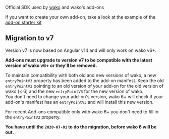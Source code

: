 Official SDK used by [wako](https://wako.app) and wako's add-ons

If you want to create your own add-on, take a look at the example of the [add-on starter kit](https://github.com/wako-app/addon-starter-kit)

## Migration to v7

Version v7 is now based on Angular v14 and will only work on wako v6+.

**Add-ons must upgrade to version v7 to be compatible with the latest version of wako v6+ or they'll be removed.**

To maintain compatibility with both old and new versions of wako, a new `entryPointV3` property
has been added to the add-on manifest.
Keep the old `entryPointV2` pointing to an old version of your add-on for the old version of wako (< 6) and
the new `entryPointV3` for the new version of wako.  
You don't need to change your add-on's version, wako 6+ will check if your add-on's manifest has an `entryPointV3` and will install this new version.

For recent Add-ons compatible only with wako 6+ you don't need to fill in the `entryPointV2` property.

**You have until the `2020-07-01` to do the migration, before wako 6 will be out.**
